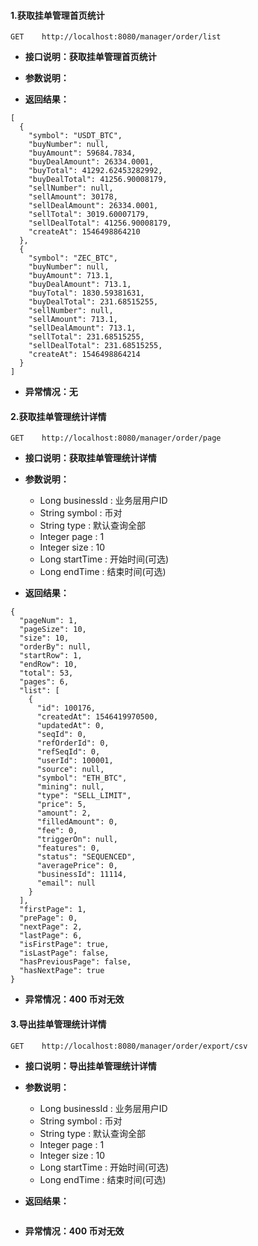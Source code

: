 #### 1.获取挂单管理首页统计

```
GET    http://localhost:8080/manager/order/list
```

* **接口说明：获取挂单管理首页统计**
* **参数说明：**

* **返回结果：**

```
[
  {
    "symbol": "USDT_BTC",
    "buyNumber": null,
    "buyAmount": 59684.7834,
    "buyDealAmount": 26334.0001,
    "buyTotal": 41292.62453282992,
    "buyDealTotal": 41256.90008179,
    "sellNumber": null,
    "sellAmount": 30178,
    "sellDealAmount": 26334.0001,
    "sellTotal": 3019.60007179,
    "sellDealTotal": 41256.90008179,
    "createAt": 1546498864210
  },
  {
    "symbol": "ZEC_BTC",
    "buyNumber": null,
    "buyAmount": 713.1,
    "buyDealAmount": 713.1,
    "buyTotal": 1830.59381631,
    "buyDealTotal": 231.68515255,
    "sellNumber": null,
    "sellAmount": 713.1,
    "sellDealAmount": 713.1,
    "sellTotal": 231.68515255,
    "sellDealTotal": 231.68515255,
    "createAt": 1546498864214
  }
]
```

* **异常情况：无**

#### 2.获取挂单管理统计详情

```
GET    http://localhost:8080/manager/order/page
```

* **接口说明：获取挂单管理统计详情**
* **参数说明：**

  * Long businessId : 业务层用户ID
  * String symbol : 币对
  * String type : 默认查询全部
  * Integer page : 1
  * Integer size : 10
  * Long startTime : 开始时间\(可选\)
  * Long endTime : 结束时间\(可选\)

* **返回结果：**

```
{
  "pageNum": 1,
  "pageSize": 10,
  "size": 10,
  "orderBy": null,
  "startRow": 1,
  "endRow": 10,
  "total": 53,
  "pages": 6,
  "list": [
    {
      "id": 100176,
      "createdAt": 1546419970500,
      "updatedAt": 0,
      "seqId": 0,
      "refOrderId": 0,
      "refSeqId": 0,
      "userId": 100001,
      "source": null,
      "symbol": "ETH_BTC",
      "mining": null,
      "type": "SELL_LIMIT",
      "price": 5,
      "amount": 2,
      "filledAmount": 0,
      "fee": 0,
      "triggerOn": null,
      "features": 0,
      "status": "SEQUENCED",
      "averagePrice": 0,
      "businessId": 11114,
      "email": null
    }
  ],
  "firstPage": 1,
  "prePage": 0,
  "nextPage": 2,
  "lastPage": 6,
  "isFirstPage": true,
  "isLastPage": false,
  "hasPreviousPage": false,
  "hasNextPage": true
}
```

* **异常情况：400 币对无效**

#### 3.导出挂单管理统计详情

```
GET    http://localhost:8080/manager/order/export/csv
```

* **接口说明：导出挂单管理统计详情**
* **参数说明：**

  * Long businessId : 业务层用户ID
  * String symbol : 币对
  * String type : 默认查询全部
  * Integer page : 1
  * Integer size : 10
  * Long startTime : 开始时间\(可选\)
  * Long endTime : 结束时间\(可选\)

* **返回结果：**

```

```

* **异常情况：400 币对无效**



